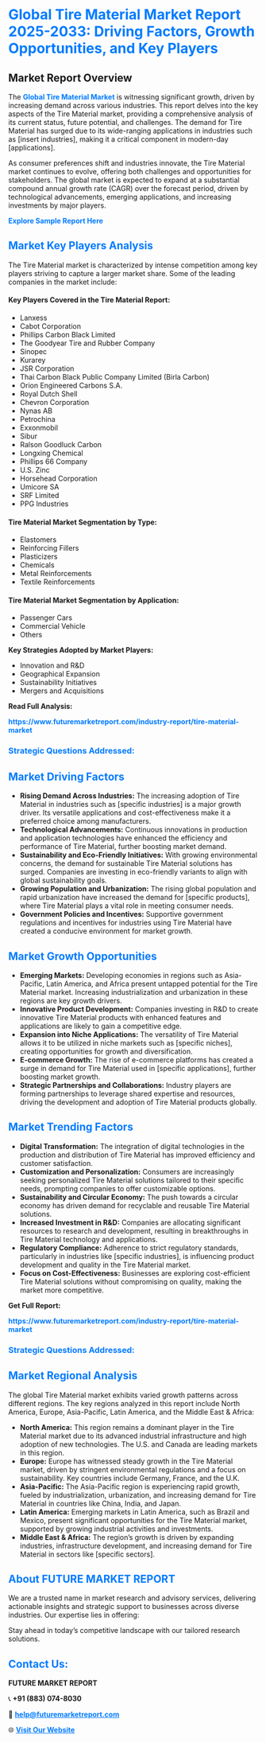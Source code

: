 <h1 style="color: #007BFF;">Global Tire Material Market Report 2025-2033: Driving Factors, Growth Opportunities, and Key Players</h1>

<section id="overview">
<h2>Market Report Overview</h2>
<p>The <a href="https://www.futuremarketreport.com/industry-report/tire-material-market" style="color: #007BFF; text-decoration: none;"><strong>Global Tire Material Market</strong></a> is witnessing significant growth, driven by increasing demand across various industries. This report delves into the key aspects of the Tire Material market, providing a comprehensive analysis of its current status, future potential, and challenges. The demand for Tire Material has surged due to its wide-ranging applications in industries such as [insert industries], making it a critical component in modern-day [applications].</p>
<p>As consumer preferences shift and industries innovate, the Tire Material market continues to evolve, offering both challenges and opportunities for stakeholders. The global market is expected to expand at a substantial compound annual growth rate (CAGR) over the forecast period, driven by technological advancements, emerging applications, and increasing investments by major players.</p>
</section>

<section id="overview">
<p><a href="https://www.futuremarketreport.com/request-sample/reportId=87734" style="color: #007BFF; text-decoration: none;"><strong>Explore Sample Report Here</strong></a></p>
</section>

<section id="key-players">
<h2 style="color: #007BFF;">Market Key Players Analysis</h2>
<p>The Tire Material market is characterized by intense competition among key players striving to capture a larger market share. Some of the leading companies in the market include:</p>
<h4>Key Players Covered in the Tire Material Report:</h4>
<ul><li>Lanxess</li><li>Cabot Corporation</li><li>Phillips Carbon Black Limited</li><li>The Goodyear Tire and Rubber Company</li><li>Sinopec</li><li>Kurarey</li><li>JSR Corporation</li><li>Thai Carbon Black Public Company Limited (Birla Carbon)</li><li>Orion Engineered Carbons S.A.</li><li>Royal Dutch Shell</li><li>Chevron Corporation</li><li>Nynas AB</li><li>Petrochina</li><li>Exxonmobil</li><li>Sibur</li><li>Ralson Goodluck Carbon</li><li>Longxing Chemical</li><li>Phillips 66 Company</li><li>U.S. Zinc</li><li>Horsehead Corporation</li><li>Umicore SA</li><li>SRF Limited</li><li>PPG Industries</li></ul>
<h4>Tire Material Market Segmentation by Type:</h4>
<ul><li>Elastomers</li><li>Reinforcing Fillers</li><li>Plasticizers</li><li>Chemicals</li><li>Metal Reinforcements</li><li>Textile Reinforcements</li></ul>

<h4>Tire Material Market Segmentation by Application:</h4>
<ul><li>Passenger Cars</li><li>Commercial Vehicle</li><li>Others</li></ul>
<p><strong>Key Strategies Adopted by Market Players:</strong></p>
<ul>
<li>Innovation and R&D</li>
<li>Geographical Expansion</li>
<li>Sustainability Initiatives</li>
<li>Mergers and Acquisitions</li>
</ul>
</section>

<section>
<p><strong>Read Full Analysis: </strong></p><a href="https://www.futuremarketreport.com/industry-report/tire-material-market" style="color: #007BFF; text-decoration: none;"><strong>https://www.futuremarketreport.com/industry-report/tire-material-market</strong></a>
<h3 style="color: #007BFF;">Strategic Questions Addressed:</h3>
</section>

<section id="driving-factors">
<h2 style="color: #007BFF;">Market Driving Factors</h2>
<ul>
<li><strong>Rising Demand Across Industries:</strong> The increasing adoption of Tire Material in industries such as [specific industries] is a major growth driver. Its versatile applications and cost-effectiveness make it a preferred choice among manufacturers.</li>
<li><strong>Technological Advancements:</strong> Continuous innovations in production and application technologies have enhanced the efficiency and performance of Tire Material, further boosting market demand.</li>
<li><strong>Sustainability and Eco-Friendly Initiatives:</strong> With growing environmental concerns, the demand for sustainable Tire Material solutions has surged. Companies are investing in eco-friendly variants to align with global sustainability goals.</li>
<li><strong>Growing Population and Urbanization:</strong> The rising global population and rapid urbanization have increased the demand for [specific products], where Tire Material plays a vital role in meeting consumer needs.</li>
<li><strong>Government Policies and Incentives:</strong> Supportive government regulations and incentives for industries using Tire Material have created a conducive environment for market growth.</li>
</ul>
</section>

<section id="growth-opportunities">
<h2 style="color: #007BFF;">Market Growth Opportunities</h2>
<ul>
<li><strong>Emerging Markets:</strong> Developing economies in regions such as Asia-Pacific, Latin America, and Africa present untapped potential for the Tire Material market. Increasing industrialization and urbanization in these regions are key growth drivers.</li>
<li><strong>Innovative Product Development:</strong> Companies investing in R&D to create innovative Tire Material products with enhanced features and applications are likely to gain a competitive edge.</li>
<li><strong>Expansion into Niche Applications:</strong> The versatility of Tire Material allows it to be utilized in niche markets such as [specific niches], creating opportunities for growth and diversification.</li>
<li><strong>E-commerce Growth:</strong> The rise of e-commerce platforms has created a surge in demand for Tire Material used in [specific applications], further boosting market growth.</li>
<li><strong>Strategic Partnerships and Collaborations:</strong> Industry players are forming partnerships to leverage shared expertise and resources, driving the development and adoption of Tire Material products globally.</li>
</ul>
</section>

<section id="trending-factors">
<h2 style="color: #007BFF;">Market Trending Factors</h2>
<ul>
<li><strong>Digital Transformation:</strong> The integration of digital technologies in the production and distribution of Tire Material has improved efficiency and customer satisfaction.</li>
<li><strong>Customization and Personalization:</strong> Consumers are increasingly seeking personalized Tire Material solutions tailored to their specific needs, prompting companies to offer customizable options.</li>
<li><strong>Sustainability and Circular Economy:</strong> The push towards a circular economy has driven demand for recyclable and reusable Tire Material solutions.</li>
<li><strong>Increased Investment in R&D:</strong> Companies are allocating significant resources to research and development, resulting in breakthroughs in Tire Material technology and applications.</li>
<li><strong>Regulatory Compliance:</strong> Adherence to strict regulatory standards, particularly in industries like [specific industries], is influencing product development and quality in the Tire Material market.</li>
<li><strong>Focus on Cost-Effectiveness:</strong> Businesses are exploring cost-efficient Tire Material solutions without compromising on quality, making the market more competitive.</li>
</ul>
</section>

<section>
<p><strong>Get Full Report: </strong></p><a href="https://www.futuremarketreport.com/industry-report/tire-material-market" style="color: #007BFF; text-decoration: none;"><strong>https://www.futuremarketreport.com/industry-report/tire-material-market</strong></a>
<h3 style="color: #007BFF;">Strategic Questions Addressed:</h3>
</section>


<section id="regional-analysis">
<h2 style="color: #007BFF;">Market Regional Analysis</h2>
<p>The global Tire Material market exhibits varied growth patterns across different regions. The key regions analyzed in this report include North America, Europe, Asia-Pacific, Latin America, and the Middle East & Africa:</p>
<ul>
<li><strong>North America:</strong> This region remains a dominant player in the Tire Material market due to its advanced industrial infrastructure and high adoption of new technologies. The U.S. and Canada are leading markets in this region.</li>
<li><strong>Europe:</strong> Europe has witnessed steady growth in the Tire Material market, driven by stringent environmental regulations and a focus on sustainability. Key countries include Germany, France, and the U.K.</li>
<li><strong>Asia-Pacific:</strong> The Asia-Pacific region is experiencing rapid growth, fueled by industrialization, urbanization, and increasing demand for Tire Material in countries like China, India, and Japan.</li>
<li><strong>Latin America:</strong> Emerging markets in Latin America, such as Brazil and Mexico, present significant opportunities for the Tire Material market, supported by growing industrial activities and investments.</li>
<li><strong>Middle East & Africa:</strong> The region’s growth is driven by expanding industries, infrastructure development, and increasing demand for Tire Material in sectors like [specific sectors].</li>
</ul>
</section>

<footer>
<h2 style="color: #007BFF;">About FUTURE MARKET REPORT</h2>
<p>We are a trusted name in market research and advisory services, delivering actionable insights and strategic support to businesses across diverse industries. Our expertise lies in offering:</p>

<p>Stay ahead in today’s competitive landscape with our tailored research solutions.</p>

<h2 style="color: #007BFF;">Contact Us:</h2>
<p><strong>FUTURE MARKET REPORT</strong></p>
<p>📞 <strong>+91 (883) 074-8030</strong></p>
<p>📧 <strong><a href="mailto:help@futuremarketreport.com" style="color: #007BFF;">help@futuremarketreport.com</a></strong></p>
<p>🌐 <strong><a href="https://www.futuremarketreport.com/" style="color: #007BFF;">Visit Our Website</a></strong></p>
</footer>